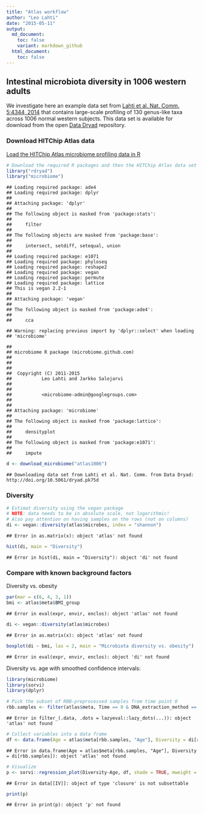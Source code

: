 ```yaml
---
title: "Atlas workflow"
author: "Leo Lahti"
date: "2015-05-11"
output:
  md_document:
    toc: false
    variant: markdown_github
  html_document:
    toc: false
---
```

<!--
  %\VignetteEngine{knitr::rmarkdown}
  %\VignetteIndexEntry{Project Template}
  %\usepackage[utf8]{inputenc}
-->


## Intestinal microbiota diversity in 1006 western adults

We investigate here an example data set from [Lahti et al. Nat. Comm. 5:4344, 2014](http://www.nature.com/ncomms/2014/140708/ncomms5344/full/ncomms5344.html) that contains large-scale profiling of 130 genus-like taxa across 1006 normal western subjects. This data set is available for download from the open [Data Dryad](http://doi.org/10.5061/dryad.pk75d) repository.


### Download HITChip Atlas data

[Load the HITChip Atlas microbiome profiling data in R](Data.md)


```r
# Download the required R packages and then the HITChip Atlas data set
library("rdryad")
library("microbiome")
```

```
## Loading required package: ade4
## Loading required package: dplyr
## 
## Attaching package: 'dplyr'
## 
## The following object is masked from 'package:stats':
## 
##     filter
## 
## The following objects are masked from 'package:base':
## 
##     intersect, setdiff, setequal, union
## 
## Loading required package: e1071
## Loading required package: phyloseq
## Loading required package: reshape2
## Loading required package: vegan
## Loading required package: permute
## Loading required package: lattice
## This is vegan 2.2-1
## 
## Attaching package: 'vegan'
## 
## The following object is masked from 'package:ade4':
## 
##     cca
```

```
## Warning: replacing previous import by 'dplyr::select' when loading
## 'microbiome'
```

```
## 
## microbiome R package (microbiome.github.com)
##           
## 
## 
##  Copyright (C) 2011-2015
##           Leo Lahti and Jarkko Salojarvi 
## 
##         
##           <microbiome-admin@googlegroups.com>
## 
## 
## Attaching package: 'microbiome'
## 
## The following object is masked from 'package:lattice':
## 
##     densityplot
## 
## The following object is masked from 'package:e1071':
## 
##     impute
```

```r
d <- download_microbiome("atlas1006")
```

```
## Downloading data set from Lahti et al. Nat. Comm. from Data Dryad: http://doi.org/10.5061/dryad.pk75d
```


### Diversity 


```r
# Estimat diversity using the vegan package
# NOTE: data needs to be in absolute scale, not logarithmic!
# Also pay attention on having samples on the rows (not on columns)
di <- vegan::diversity(atlas$microbes, index = "shannon")
```

```
## Error in as.matrix(x): object 'atlas' not found
```

```r
hist(di, main = "Diversity")
```

```
## Error in hist(di, main = "Diversity"): object 'di' not found
```

### Compare with known background factors

Diversity vs. obesity


```r
par(mar = c(6, 4, 3, 1))
bmi <- atlas$meta$BMI_group
```

```
## Error in eval(expr, envir, enclos): object 'atlas' not found
```

```r
di <- vegan::diversity(atlas$microbes)
```

```
## Error in as.matrix(x): object 'atlas' not found
```

```r
boxplot(di ~ bmi, las = 2, main = "Microbiota diversity vs. obesity")
```

```
## Error in eval(expr, envir, enclos): object 'di' not found
```


Diversity vs. age with smoothed confidence intervals:


```r
library(microbiome)
library(sorvi)
library(dplyr)

# Pick the subset of RBB-preprocessed samples from time point 0
rbb.samples <- filter(atlas$meta, Time == 0 & DNA_extraction_method == "r")$SampleID
```

```
## Error in filter_(.data, .dots = lazyeval::lazy_dots(...)): object 'atlas' not found
```

```r
# Collect variables into a data frame
df <- data.frame(Age = atlas$meta[rbb.samples, "Age"], Diversity = di[rbb.samples])
```

```
## Error in data.frame(Age = atlas$meta[rbb.samples, "Age"], Diversity = di[rbb.samples]): object 'atlas' not found
```

```r
# Visualize
p <- sorvi::regression_plot(Diversity~Age, df, shade = TRUE, mweight = TRUE, verbose = FALSE)
```

```
## Error in data[[IV]]: object of type 'closure' is not subsettable
```

```r
print(p)
```

```
## Error in print(p): object 'p' not found
```

